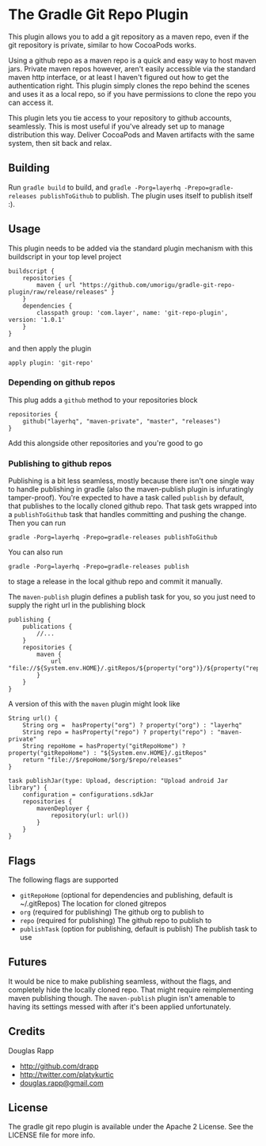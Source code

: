 # The Gradle Git Repo Plugin

This plugin allows you to add a git repository as a maven repo, even if the git
repository is private, similar to how CocoaPods works.

Using a github repo as a maven repo is a quick and easy way to host maven jars.
Private maven repos however, aren't easily accessible via the standard maven
http interface, or at least I haven't figured out how to get the authentication
right. This plugin simply clones the repo behind the scenes and uses it as a
local repo, so if you have permissions to clone the repo you can access it.

This plugin lets you tie access to your repository to github accounts,
seamlessly. This is most useful if you've already set up to manage distribution
this way. Deliver CocoaPods and Maven artifacts with the same system, then sit
back and relax.

## Building

Run `gradle build` to build, and `gradle -Porg=layerhq -Prepo=gradle-releases publishToGithub`
to publish. The plugin uses itself to publish itself :).

## Usage

This plugin needs to be added via the standard plugin mechanism with this buildscript in your top level project

    buildscript {
        repositories {
            maven { url "https://github.com/umorigu/gradle-git-repo-plugin/raw/release/releases" }
        }
        dependencies {
            classpath group: 'com.layer', name: 'git-repo-plugin', version: '1.0.1'
        }
    }

and then apply the plugin

    apply plugin: 'git-repo'


### Depending on github repos

This plug adds a `github` method to your repositories block

    repositories {
        github("layerhq", "maven-private", "master", "releases")
    }

Add this alongside other repositories and you're good to go

### Publishing to github repos

Publishing is a bit less seamless, mostly because there isn't one single way to
handle publishing in gradle (also the maven-publish plugin is infuratingly
tamper-proof). You're expected to have a task called `publish` by default, that
publishes to the locally cloned github repo. That task gets wrapped into a
`publishToGithub` task that handles committing and pushing the change. Then you
can run

    gradle -Porg=layerhq -Prepo=gradle-releases publishToGithub

You can also run 

    gradle -Porg=layerhq -Prepo=gradle-releases publish

to stage a release in the local github repo and commit it manually.

The `maven-publish` plugin defines a publish task for you, so you just need to
supply the right url in the publishing block

    publishing {
        publications {
            //...
        }
        repositories {
            maven {
                url "file://${System.env.HOME}/.gitRepos/${property("org")}/${property("repo")}/releases"
            }
        }
    }

A version of this with the `maven` plugin might look like

    String url() {
        String org =  hasProperty("org") ? property("org") : "layerhq"
        String repo = hasProperty("repo") ? property("repo") : "maven-private"
        String repoHome = hasProperty("gitRepoHome") ? property("gitRepoHome") : "${System.env.HOME}/.gitRepos"
        return "file://$repoHome/$org/$repo/releases"
    }
    
    task publishJar(type: Upload, description: "Upload android Jar library") {
        configuration = configurations.sdkJar
        repositories {
            mavenDeployer {
                repository(url: url())
            }
        }
    }

## Flags

The following flags are supported

* `gitRepoHome` (optional for dependencies and publishing, default is ~/.gitRepos) The location for cloned gitrepos
* `org` (required for publishing) The github org to publish to
* `repo` (required for publishing) The github repo to publish to
* `publishTask` (option for publishing, default is publish) The publish task to use

## Futures

It would be nice to make publishing seamless, without the flags, and completely
hide the locally cloned repo. That might require reimplementing maven
publishing though. The `maven-publish` plugin isn't amenable to having its
settings messed with after it's been applied unfortunately.

## Credits

Douglas Rapp

- http://github.com/drapp
- http://twitter.com/platykurtic
- douglas.rapp@gmail.com

## License

The gradle git repo plugin is available under the Apache 2 License. See the LICENSE file for more info.
